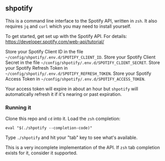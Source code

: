 ## shpotify

This is a command line interface to the Spotify API, written in `zsh`.
It also requires `jq` and `curl` which you may need to install yourself.

To get started, get set up with the Spotify API.
For details: https://developer.spotify.com/web-api/tutorial/

Store your Spotify Client ID in the file `~/config/shpotify/.env.d/SPOTIFY_CLIENT_ID`.
Store your Spotify Client Secret in the file `~/config/shpotify/.env.d/SPOTIFY_CLIENT_SECRET`.
Store your Spotify Refresh Token in `~/config/shpotify/.env.d/SPOTIFY_REFRESH_TOKEN`.
Store your Spotify Access Token in `~/config/shpotify/.env.d/SPOTIFY_ACCESS_TOKEN`.

Your access token will expire in about an hour but `shpotify` will automatically
refresh it if it's nearing or past expiration.


### Running it

Clone this repo and `cd` into it.
Load the `zsh` completion:

```shell
eval "$(./shpotify --completion-code)"
```

Type `./shpotify` and hit your "tab" key to see what's available.

This is a very incomplete implementation of the API.
If `zsh` tab completion exists for it, consider it supported.
